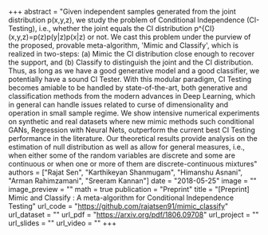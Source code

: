 +++
abstract = "Given independent samples generated from the joint distribution p(x,y,z), we study the problem of Conditional Independence (CI-Testing), i.e., whether the joint equals the CI distribution p^{CI}(x,y,z)=p(z)p(y|z)p(x|z) or not. We cast this problem under the purview of the proposed, provable meta-algorithm, 'Mimic and Classify', which is realized in two-steps: (a) Mimic the CI distribution close enough to recover the support, and (b) Classify to distinguish the joint and the CI distribution. Thus, as long as we have a good generative model and a good classifier, we potentially have a sound CI Tester. With this modular paradigm, CI Testing becomes amiable to be handled by state-of-the-art, both generative and classification methods from the modern advances in Deep Learning, which in general can handle issues related to curse of dimensionality and operation in small sample regime. We show intensive numerical experiments on synthetic and real datasets where new mimic methods such conditional GANs, Regression with Neural Nets, outperform the current best CI Testing performance in the literature. Our theoretical results provide analysis on the estimation of null distribution as well as allow for general measures, i.e., when either some of the random variables are discrete and some are continuous or when one or more of them are discrete-continuous mixtures"
authors = ["Rajat Sen", "Karthikeyan Shanmugam", "Himanshu Asnani", "Arman Rahimzamani", "Sreeram Kannan"]
date = "2018-05-25"
image = ""
image_preview = ""
math = true
publication = "Preprint"
title = "[Preprint] Mimic and Classify : A meta-algorithm for Conditional Independence Testing"
url_code = "https://github.com/rajatsen91/mimic_classify"
url_dataset = ""
url_pdf = "https://arxiv.org/pdf/1806.09708"
url_project = ""
url_slides = ""
url_video = ""
+++

